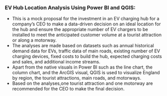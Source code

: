 ### EV Hub Location Analysis Using Power BI and QGIS:

- This is a mock proposal for the investment in an EV charging hub for a company’s CEO to make a data-driven 
	decision on an ideal location for the hub and ensure the appropriate number of EV chargers to be installed 
	to meet the anticipated customer volume at a tourist attraction or along a motorway.
- The analyses are made based on datasets such as annual historical demand data for EVs, traffic data of main roads, 
  existing number of EV charging devices, fixed costs to build the hub, expected charging costs and sales, 
	and additional income streams.
- Apart from the native visuals in Power BI such as the line chart, the column chart, and the ArcGIS visual,
  QGIS is used to visualize England by region, the tourist attractions, main roads, and motorways.
- Based on the analyses,one tourist attraction and one motorway are recommended for the CEO to make the final decision.
